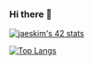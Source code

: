 ### Hi there 👋

<!--
**yU-kiki/yU-kiki** is a ✨ _special_ ✨ repository because its `README.md` (this file) appears on your GitHub profile.

Here are some ideas to get you started:

- 🔭 I’m currently working on ...
- 🌱 I’m currently learning ...
- 👯 I’m looking to collaborate on ...
- 🤔 I’m looking for help with ...
- 💬 Ask me about ...
- 📫 How to reach me: ...
- 😄 Pronouns: ...
- ⚡ Fun fact: ...
-->

[![jaeskim's 42 stats](https://badge42.herokuapp.com/api/stats/yikeda?cursus=42cursus)](https://github.com/JaeSeoKim/badge42)

[![Top Langs](https://github-readme-stats.vercel.app/api/top-langs/?username=yU-kiki&layout=compact&theme=dark)](https://github.com/anuraghazra/github-readme-stats)
